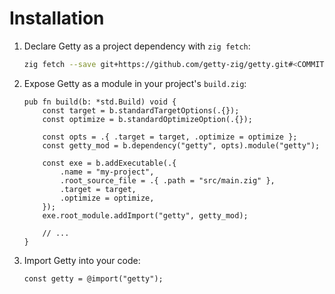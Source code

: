 # Installation

1. Declare Getty as a project dependency with `zig fetch`:

    ```sh title="Shell session"
    zig fetch --save git+https://github.com/getty-zig/getty.git#<COMMIT>
    ```

2. Expose Getty as a module in your project's `build.zig`:

    ```zig title="<code>build.zig</code>" hl_lines="5-6 14"
    pub fn build(b: *std.Build) void {
        const target = b.standardTargetOptions(.{});
        const optimize = b.standardOptimizeOption(.{});

        const opts = .{ .target = target, .optimize = optimize };
        const getty_mod = b.dependency("getty", opts).module("getty");

        const exe = b.addExecutable(.{
            .name = "my-project",
            .root_source_file = .{ .path = "src/main.zig" },
            .target = target,
            .optimize = optimize,
        });
        exe.root_module.addImport("getty", getty_mod);

        // ...
    }
    ```

3. Import Getty into your code:

    ```zig title="<code>src/main.zig</code>"
    const getty = @import("getty");
    ```
